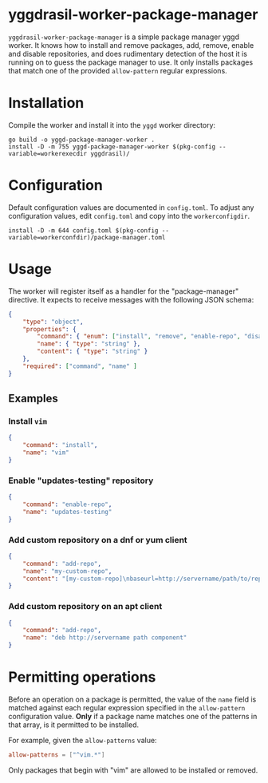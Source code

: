 # yggdrasil-worker-package-manager

`yggdrasil-worker-package-manager` is a simple package manager yggd worker. It
knows how to install and remove packages, add, remove, enable and disable
repositories, and does rudimentary detection of the host it is running on to guess
the package manager to use. It only installs packages that match one of the
provided `allow-pattern` regular expressions.

# Installation

Compile the worker and install it into the `yggd` worker directory:

```
go build -o yggd-package-manager-worker .
install -D -m 755 yggd-package-manager-worker $(pkg-config --variable=workerexecdir yggdrasil)/
```

# Configuration

Default configuration values are documented in `config.toml`. To adjust any
configuration values, edit `config.toml` and copy into the `workerconfigdir`.

```
install -D -m 644 config.toml $(pkg-config --variable=workerconfdir)/package-manager.toml
```

# Usage

The worker will register itself as a handler for the "package-manager"
directive. It expects to receive messages with the following JSON schema:

```json
{
    "type": "object",
    "properties": {
        "command": { "enum": ["install", "remove", "enable-repo", "disable-repo", "add-repo", "remove-repo"] },
        "name": { "type": "string" },
        "content": { "type": "string" }
    },
    "required": ["command", "name" ]
}
```

## Examples

### Install `vim`

```json
{
    "command": "install",
    "name": "vim"
}
```

### Enable "updates-testing" repository

```json
{
    "command": "enable-repo",
    "name": "updates-testing"
}
```

### Add custom repository on a dnf or yum client

```json
{
    "command": "add-repo",
    "name": "my-custom-repo",
    "content": "[my-custom-repo]\nbaseurl=http://servername/path/to/repo\nenabled=1"
}
```

### Add custom repository on an apt client

```json
{
    "command": "add-repo",
    "name": "deb http://servername path component"
}
```

# Permitting operations

Before an operation on a package is permitted, the value of the `name` field is
matched against each regular expression specified in the `allow-pattern`
configuration value. **Only** if a package name matches one of the patterns in
that array, is it permitted to be installed.

For example, given the `allow-patterns` value:

```toml
allow-patterns = ["^vim.*"]
```

Only packages that begin with "vim" are allowed to be installed or removed.
